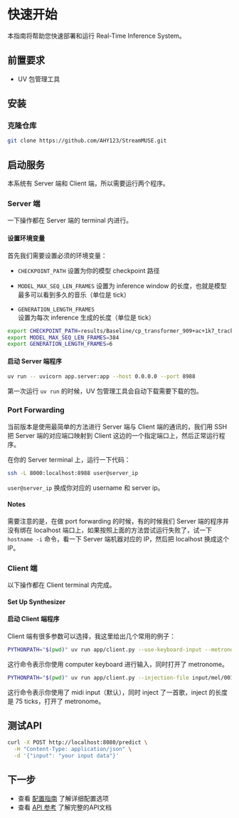 # 快速开始

本指南将帮助您快速部署和运行 Real-Time Inference System。

## 前置要求

- UV 包管理工具

## 安装

### 克隆仓库

```bash
git clone https://github.com/AHY123/StreamMUSE.git
```

## 启动服务

本系统有 Server 端和 Client 端，所以需要运行两个程序。

### Server 端

一下操作都在 Server 端的 terminal 内进行。

#### 设置环境变量

首先我们需要设置必须的环境变量：

+ `CHECKPOINT_PATH` 设置为你的模型 checkpoint 路径

+ `MODEL_MAX_SEQ_LEN_FRAMES` 设置为 inference window 的长度，也就是模型最多可以看到多久的音乐（单位是 tick）

+ `GENERATION_LENGTH_FRAMES` 设置为每次 inference 生成的长度（单位是 tick）

```bash
export CHECKPOINT_PATH=results/Baseline/cp_transformer_909+ac+1k7_trackemb_interleavepos_v0.2_large_batch_40_schedule.epoch=00.val_loss=0.90296.ckpt
export MODEL_MAX_SEQ_LEN_FRAMES=384
export GENERATION_LENGTH_FRAMES=6
```

#### 启动 Server 端程序

```bash
uv run -- uvicorn app.server:app --host 0.0.0.0 --port 8988
```

第一次运行 `uv run` 的时候，UV 包管理工具会自动下载需要下载的包。

### Port Forwarding

当前版本是使用最简单的方法进行 Server 端与 Client 端的通讯的，我们用 SSH 把 Server 端的对应端口映射到 Client 这边的一个指定端口上，然后正常运行程序。

在你的 Server terminal 上，运行一下代码：

```bash
ssh -L 8000:localhost:8988 user@server_ip
```

`user@server_ip` 换成你对应的 username 和 server ip。

#### Notes

需要注意的是，在做 port forwarding 的时候，有的时候我们 Server 端的程序并没有绑在 localhost 端口上，如果按照上面的方法尝试运行失败了，试一下
`hostname -i` 命令，看一下 Server 端机器对应的 IP，然后把 localhost 换成这个 IP。

### Client 端

以下操作都在 Client terminal 内完成。

#### Set Up Synthesizer



#### 启动 Client 端程序

Client 端有很多参数可以选择，我这里给出几个常用的例子：

```bash
PYTHONPATH="$(pwd)" uv run app/client.py --use-keyboard-input --metronome
```

这行命令表示你使用 computer keyboard 进行输入，同时打开了 metronome。

```bash
PYTHONPATH="$(pwd)" uv run app/client.py --injection-file input/mel/001.mid --injection-length 75 --metronome
```

这行命令表示你使用了 midi input（默认），同时 inject 了一首歌，inject 的长度是 75 ticks，打开了 metronome。

## 测试API

```bash
curl -X POST http://localhost:8080/predict \
  -H "Content-Type: application/json" \
  -d '{"input": "your input data"}'
```

## 下一步

- 查看 [配置指南](configuration.md) 了解详细配置选项
- 查看 [API 参考](api-reference.md) 了解完整的API文档
